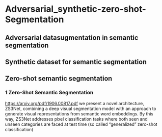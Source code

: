 # Adversarial_synthetic-zero-shot-Segmentation

## Adversarial datasugmentation in semantic segmentation

## Synthetic dataset for semantic segmentation

## Zero-shot semantic segmentation
### 1 Zero-Shot Semantic Segmentation
https://arxiv.org/pdf/1906.00817.pdf
we present a novel architecture, ZS3Net, combining a deep visual segmentation model with an approach to generate visual representations from semantic word embeddings. By this way, ZS3Net addresses pixel classification tasks where both seen and unseen categories are faced at test time (so called “generalized” zero-shot classification)

